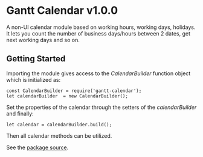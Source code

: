 # Gantt Calendar v1.0.0
A non-UI calendar module based on working hours, working days, holidays. It lets you count the number of business days/hours between 2 dates, get next working days and so on.

## Getting Started

Importing the module gives access to the *CalendarBuilder* function object which is initialized as:

```
const CalendarBuilder = require('gantt-calendar');
let calendarBuilder  = new CalendarBuilder();
```

Set the properties of the calendar through the setters of the *calendarBuilder* and finally:

```
let calendar = calendarBuilder.build();
```

Then all calendar methods can be utilized.

See the [package source](https://github.com/Vignatus/gantt-calendar).

